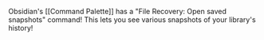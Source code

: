 Obsidian's [[Command Palette]] has a "File Recovery: Open saved snapshots" command! This lets you see various snapshots of your library's history!